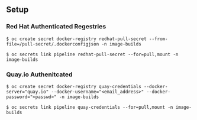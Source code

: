 ## Setup 

### Red Hat Authenticated Regestries 
```
$ oc create secret docker-registry redhat-pull-secret --from-file=/pull-secret/.dockerconfigjson -n image-builds

$ oc secrets link pipeline redhat-pull-secret --for=pull,mount -n image-builds
```

### Quay.io Authenitcated
```
$ oc create secret docker-registry quay-credentials --docker-server="quay.io" --docker-username="<email_address>" --docker-password="<passwd>" -n image-builds

$ oc secrets link pipeline quay-credentials --for=pull,mount -n image-builds
```
